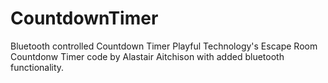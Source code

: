 # CountdownTimer
Bluetooth controlled Countdown Timer
Playful Technology's Escape Room Countdonw Timer code by Alastair Aitchison with added bluetooth functionality.
